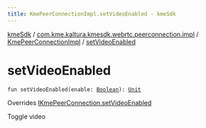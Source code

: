```yaml
---
title: KmePeerConnectionImpl.setVideoEnabled - kmeSdk
---
```


[kmeSdk](../../index.html) / [com.kme.kaltura.kmesdk.webrtc.peerconnection.impl](../index.html) / [KmePeerConnectionImpl](index.html) / [setVideoEnabled](./set-video-enabled.html)

# setVideoEnabled

`fun setVideoEnabled(enable: `[`Boolean`](https://kotlinlang.org/api/latest/jvm/stdlib/kotlin/-boolean/index.html)`): `[`Unit`](https://kotlinlang.org/api/latest/jvm/stdlib/kotlin/-unit/index.html)

Overrides [IKmePeerConnection.setVideoEnabled](../../com.kme.kaltura.kmesdk.webrtc.peerconnection/-i-kme-peer-connection/set-video-enabled.html)

Toggle video

